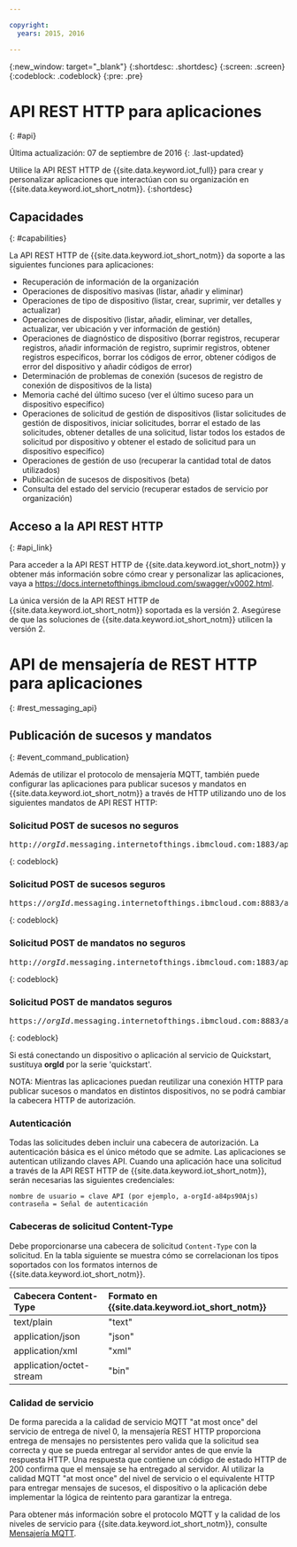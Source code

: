 ```yaml
---

copyright:
  years: 2015, 2016

---
```


{:new_window: target="_blank"}
{:shortdesc: .shortdesc}
{:screen: .screen}
{:codeblock: .codeblock}
{:pre: .pre}

# API REST HTTP para aplicaciones
{: #api}

Última actualización: 07 de septiembre de 2016
{: .last-updated}

Utilice la API REST HTTP de {{site.data.keyword.iot_full}} para crear y personalizar aplicaciones que interactúan con su organización en {{site.data.keyword.iot_short_notm}}.
{:shortdesc}

## Capacidades
{: #capabilities}

La API REST HTTP de {{site.data.keyword.iot_short_notm}} da soporte a las siguientes funciones para aplicaciones:

- Recuperación de información de la organización
- Operaciones de dispositivo masivas (listar, añadir y eliminar)
- Operaciones de tipo de dispositivo (listar, crear, suprimir, ver detalles y actualizar)
- Operaciones de dispositivo (listar, añadir, eliminar, ver detalles, actualizar, ver ubicación y ver información de gestión)
- Operaciones de diagnóstico de dispositivo (borrar registros, recuperar registros, añadir información de registro, suprimir registros, obtener registros específicos, borrar los códigos de error, obtener códigos de error del dispositivo y añadir códigos de error)
- Determinación de problemas de conexión (sucesos de registro de conexión de dispositivos de la lista)
- Memoria caché del último suceso (ver el último suceso para un dispositivo específico)
- Operaciones de solicitud de gestión de dispositivos (listar solicitudes de gestión de dispositivos, iniciar solicitudes, borrar el estado de las solicitudes, obtener detalles de una solicitud, listar todos los estados de solicitud por dispositivo y obtener el estado de solicitud para un dispositivo específico)
- Operaciones de gestión de uso (recuperar la cantidad total de datos utilizados)
- Publicación de sucesos de dispositivos (beta)
- Consulta del estado del servicio (recuperar estados de servicio por organización)

## Acceso a la API REST HTTP
{: #api_link}

Para acceder a la API REST HTTP de {{site.data.keyword.iot_short_notm}} y obtener más información sobre cómo crear y personalizar las aplicaciones, vaya a https://docs.internetofthings.ibmcloud.com/swagger/v0002.html.

La única versión de la API REST HTTP de {{site.data.keyword.iot_short_notm}} soportada es la versión 2. Asegúrese de que las soluciones de {{site.data.keyword.iot_short_notm}} utilicen la versión 2.



# API de mensajería de REST HTTP para aplicaciones
{: #rest_messaging_api}

## Publicación de sucesos y mandatos
{: #event_command_publication}

Además de utilizar el protocolo de mensajería MQTT, también puede configurar las aplicaciones para publicar sucesos y mandatos en {{site.data.keyword.iot_short_notm}} a través de HTTP utilizando uno de los siguientes mandatos de API REST HTTP:

### Solicitud POST de sucesos no seguros
<pre class="pre">http://<var class="keyword varname">orgId</var>.messaging.internetofthings.ibmcloud.com:1883/api/v0002/application/types/<var class="keyword varname">typeId</var>/devices/<var class="keyword varname">deviceId</var>/events/<var class="keyword varname">eventId</var></pre>
{: codeblock}

### Solicitud POST de sucesos seguros
<pre class="pre">https://<var class="keyword varname">orgId</var>.messaging.internetofthings.ibmcloud.com:8883/api/v0002/application/types/<var class="keyword varname">typeId</var>/devices/<var class="keyword varname">deviceId</var>/events/<var class="keyword varname">eventId</var></pre>
{: codeblock}

### Solicitud POST de mandatos no seguros
<pre class="pre">http://<var class="keyword varname">orgId</var>.messaging.internetofthings.ibmcloud.com:1883/api/v0002/application/types/<var class="keyword varname">typeId</var>/devices/<var class="keyword varname">deviceId</var>/commands/<var class="keyword varname">eventId</var></pre>
{: codeblock}

### Solicitud POST de mandatos seguros
<pre class="pre">https://<var class="keyword varname">orgId</var>.messaging.internetofthings.ibmcloud.com:8883/api/v0002/application/types/<var class="keyword varname">typeId</var>/devices/<var class="keyword varname">deviceId</var>/commands/<var class="keyword varname">eventId</var></pre>
{: codeblock}

Si está conectando un dispositivo o aplicación al servicio de Quickstart, sustituya **orgId** por la serie 'quickstart'.

NOTA: Mientras las aplicaciones puedan reutilizar una conexión HTTP para publicar sucesos o mandatos en distintos dispositivos, no se podrá cambiar la cabecera HTTP de autorización.

### Autenticación

Todas las solicitudes deben incluir una cabecera de autorización. La autenticación básica es el único método que se admite. Las aplicaciones se autentican utilizando claves API. Cuando una aplicación hace una solicitud a través de la API REST HTTP de {{site.data.keyword.iot_short_notm}}, serán necesarias las siguientes credenciales:

```
nombre de usuario = clave API (por ejemplo, a-orgId-a84ps90Ajs)
contraseña = Señal de autenticación
```

### Cabeceras de solicitud Content-Type

Debe proporcionarse una cabecera de solicitud `Content-Type` con la solicitud. En la tabla siguiente se muestra cómo se correlacionan los tipos soportados con los formatos internos de {{site.data.keyword.iot_short_notm}}.

|Cabecera Content-Type|Formato en {{site.data.keyword.iot_short_notm}}|
|:---|:---|
|text/plain|"text"
|application/json| "json"
|application/xml | "xml"
|application/octet-stream|"bin"

### Calidad de servicio

De forma parecida a la calidad de servicio MQTT "at most once" del servicio de entrega de nivel 0, la mensajería REST HTTP proporciona entrega de mensajes no persistentes pero valida que la solicitud sea correcta y que se pueda entregar al servidor antes de que envíe la respuesta HTTP. Una respuesta que contiene un código de estado HTTP de 200 confirma que el mensaje se ha entregado al servidor. Al utilizar la calidad MQTT "at most once" del nivel de servicio o el equivalente HTTP para entregar mensajes de sucesos, el dispositivo o la aplicación debe implementar la lógica de reintento para garantizar la entrega.


Para obtener más información sobre el protocolo MQTT y la calidad de los niveles de servicio para {{site.data.keyword.iot_short_notm}}, consulte [Mensajería MQTT](../reference/mqtt/index.html).

